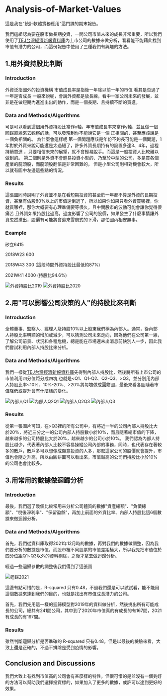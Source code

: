 # Analysis-of-Market-Values
這是我在"統計軟體實務應用"這門課的期末報告。

我們這組認為要在股市做長期投資，一間公司市值未來的成長非常重要，所以我們使用了[TEJ台灣經濟新報資料庫](http://schplus.tej.com.tw/)內上市公司的數據來做分析，看看能不能藉此找到市值有潛力的公司，而這份報告中使用了三種我們有興趣的方法。

## 1.用外資持股比判斷

### Introduction

外資泛指國外的投資機構
市值成長率是指後一年除以前一年的市值 看其是否過了一年是否成長
一般來說呢，會說外資都是放長線，看中一家公司未來的發展，並非是在做短期內進進出出的動作，而是一個長期、且持續不斷的買進。

### Data and Methods/Algorithms

可是可以看到這個用外資持股比當作x軸，年市值成長率來當作y軸，並且做一個回歸直線來去觀察的話，可以發現到你不能說它是一個
正相關的，甚至應該說是一個負相關的。
為什麼會這樣呢
第一個問題應該是年份不夠長可能是一個問題，1年對於外資來說可能還是太過短了，許多外資長期持有的設置多達3、4年，過程持續買進
，只要相信未來的展望，就不會輕易脫手。而這是一般投資人比較難以做到的。
第二個則是外資不會輕易投資小型的、乃至於中型的公司，多是買各個產業的龍頭股，而龍頭股翻倍是非常困難的，
但是小型公司則相對機會較大，所以就有圖中左邊這些點的情況。

### Results

這張圖同時說明了外資並不是在看短期投資的甚至於一年都不算是外資的長期投資，甚至有佔股80%以上的市值還倒退了，所以如果你如果只看外資買哪裡，你就買哪裡，那你大概要有心理準備要等很久，且中間股市的波動可能會讓你覺得很痛苦
且外資如果持股比過高，過度影響了公司的股價，如果發生了什麼事情讓外資忽然撤出，股價有可能將會迎來雪崩式的下滑，那怕國內相安無事。

### Example

矽立6415

2018W23 600 

2018W43 300 (這段時間外資持股比最低約87%)

2021W41 4000 (持股比94.6%)

![外資持股比2019](https://user-images.githubusercontent.com/108454425/177791091-9180ce6a-86dd-444c-8220-e99f758867c2.png)
![外資持股比2020](https://user-images.githubusercontent.com/108454425/177791167-d4cd9599-1f17-43a6-b096-3b8f4ce14b77.png)

## 2.用"可以影響公司決策的人"的持股比來判斷

### Introduction

全體董事、監察人、經理人及持股10%以上股東我們稱為內部人。通常，從內部人持股比率明顯的增加或減少，可以猜測公司未來走向，因為他們在公司第一線，了解公司前景、狀況和各種危機，總是能在市場還未出消息前快別人一步，因此我們嘗試利用內部人持股比來分析。

### Data and Methods/Algorithms

我們一樣從[TEJ台灣經濟新報資料庫](http://schplus.tej.com.tw/)先得到內部人持股比，然後將所有上市公司的市值利用四分位距分成四塊,也就是<Q1、Q1-Q2、Q2-Q3、>Q3，並分別用內部人持股比率<10%、10%-20%、>20%將每塊做成圓餅圖，最後來看各圖隨著市值降低或提升會有什麼樣的變化。

![內部人Q1](https://user-images.githubusercontent.com/108454425/178749322-93414a29-e8cb-47d9-a45a-0a75263b1cbd.png)
![內部人Q2Q1](https://user-images.githubusercontent.com/108454425/178749344-c1248e01-d4e2-4c92-b358-815157e6e7f2.png)
![內部人Q2Q3](https://user-images.githubusercontent.com/108454425/178749429-06160419-ea5d-4899-b7f8-62b5ebe2a6ba.png)
![內部人Q3](https://user-images.githubusercontent.com/108454425/178749446-ec3959cf-8713-4045-8d01-1a62ee86e2f5.png)

### Results

從第一張圖片可知，在>Q3裡的所有公司中，有將近一半的公司內部人持股比大於20%，將近三分之一的公司內部人持股數小於10%，而且隨著總市值的下降，越來越多的公司持股比大於20%，越來越少的公司小於10%。
我們認為內部人持股比越少，代表著內部人比較不容易操縱公司內部的事務，同時，也代表存在著較多的散戶，散戶多可以想像成願意投資的人多，那麼這家公司的股價就會提升，市值也會隨之升高，所以由圓餅圖可以看出來，市值越高的公司們持股比小於10%的公司也會比較多。

## 3.用常用的數據做迴歸分析

### Introduction

最後，我們選了幾個比較常用來分析公司體質的數據"資產總額"、"負債總額"、"稅後淨利率"、"保留盈餘"，再加上前面的外資比率、內部人持股比這6個數據來做迴歸分析。

### Data and Methods/Algorithms

首先，我們從資料庫取得2021年12月時的數據，再對我們的數據做調整，因為我們要分析的數據是市值，而股市裡不同股票的市值差距極大，所以我先把市值位於四分位距Q1~Q3以外的資料剔除，之後才拿去做迴歸分析。

經過一些迴歸參數的調整後我們得到了這張圖

![迴歸2021](https://user-images.githubusercontent.com/108454425/180463083-e74befbc-6a7a-4d35-afc1-250d9e1078d1.png)

這邊有點可惜的是，R-squared 只有0.48，不過我們還是可以試試看，能不能用這個數據來達到我們的目的，也就是找出有市值成長潛力的公司。

首先，我們先用這一樣的迴歸模型對2019年的資料做分析，然後挑出所有可能成長的公司，總共有241間公司，其中到了2020年市值真的有成長的有167間，2021有成長的有197間。

### Results

雖然判斷迴歸分析是否準確的 R-squared 只有0.48，但是以最後的檢驗來看，大致上還是正確的，不過不排除是受到疫情的影響。

## Conclusion and Discussions

我們大致上有找到市值高的公司會有甚麼樣的特性，但很可惜的是並沒有一個夠好的方法可以幫助我們選擇投資標的，如果加入了更多的數據，或許可以達到更好的效果。

